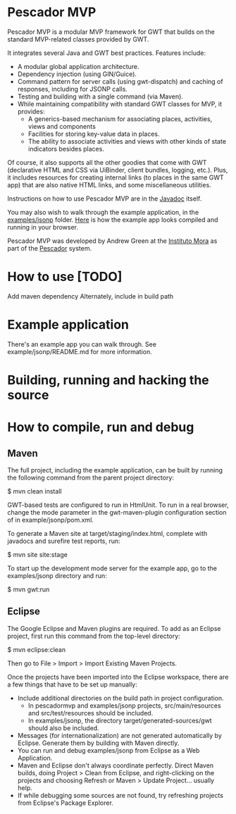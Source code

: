 # Pescador MVP

Pescador MVP is a modular MVP framework for GWT that builds on the standard MVP-related
classes provided by GWT.

It integrates several Java and GWT best practices. Features include: 

- A modular global application architecture.
- Dependency injection (using GIN/Guice).
- Command pattern for server calls (using gwt-dispatch) and caching of responses,
  including for JSONP calls.
- Testing and building with a single command (via Maven).
- While maintaining compatibility with standard GWT classes for MVP, it provides:
    - A generics-based mechanism for associating places, activities, views and
      components
    - Facilities for storing key-value data in places.
    - The ability to associate activities and views with other kinds of state
      indicators besides places. 

Of course, it also supports all the other goodies that come with GWT 
(declarative HTML and CSS via UiBinder, client bundles, logging, etc.). Plus, it
includes resources for creating internal links (to places in the same GWT app)
that are also native HTML links, and some miscellaneous utilities.

Instructions on how to use Pescador MVP are in the [Javadoc](http://andrewgreen.github.io/pescadormvp/pescadormvp/apidocs/index.html) itself.

You may also wish to walk through the example application, in the [examples/jsonp](examples/jsonp) folder. [Here](http://andrewgreen.github.io/pescadormvp/examples/jsonp/app.html) is how the example app looks compiled and running in your browser.

Pescador MVP was developed by Andrew Green at the [Instituto Mora](http://www.mora.edu.mx) as part of the [Pescador](http://lais.mora.edu.mx/huellasdeluz/#contenido;id=MXIMHDL-AcercaDelSitio-Pescador) system.


# How to use [TODO]

Add maven dependency
Alternately, include in build path


# Example application

There's an example app you can walk through. See example/jsonp/README.md
for more information.


# Building, running and hacking the source

# How to compile, run and debug

## Maven

The full project, including the example application, can be built by running the
following command from the parent project directory:

$ mvn clean install

GWT-based tests are configured to run in HtmlUnit. To run in a real browser,
change the mode parameter in the gwt-maven-plugin configuration section of
in example/jsonp/pom.xml.

To generate a Maven site at target/staging/index.html, complete with javadocs
and surefire test reports, run:

$ mvn site site:stage 

To start up the development mode server for the example app, go to the
examples/jsonp directory and run:

$ mvn gwt:run


## Eclipse

The Google Eclipse and Maven plugins are required. To add as an Eclipse
project, first run this command from the top-level directory:

$ mvn eclipse:clean

Then go to File > Import > Import Existing Maven Projects.

Once the projects have been imported into the Eclipse workspace, there
are a few things that have to be set up manually:

- Include additional directories on the build path in project
  configuration.
    - In pescadormvp and examples/jsonp projects, src/main/resources
    and src/test/resources should be included. 
    - In examples/jsonp, the directory target/generated-sources/gwt should
    also be included.
- Messages (for internationalization) are not generated automatically by Eclipse.
  Generate them by building with Maven directly.
- You can run and debug examples/jsonp from Eclipse as a Web Application.
- Maven and Eclipse don't always coordinate perfectly. Direct Maven
  builds, doing Project > Clean from Eclipse, and right-clicking on the
  projects and choosing Refresh or Maven > Update Project... usually help.
- If while debugging some sources are not found, try refreshing projects
  from Eclipse's Package Explorer.
